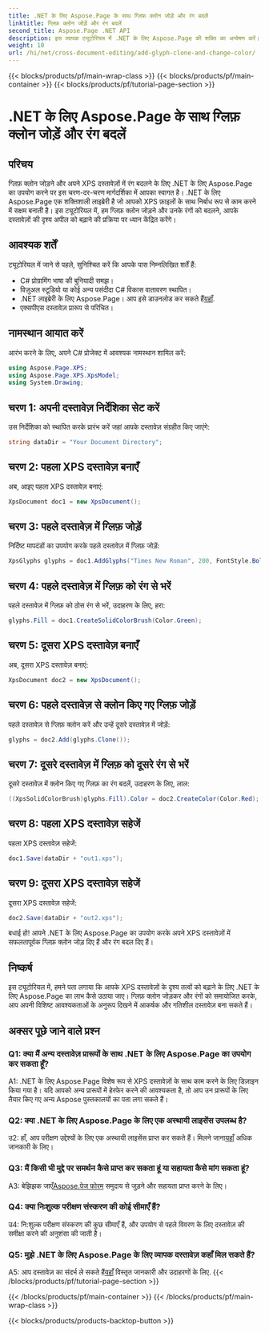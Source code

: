 ```yaml
---
title: .NET के लिए Aspose.Page के साथ ग्लिफ़ क्लोन जोड़ें और रंग बदलें
linktitle: ग्लिफ़ क्लोन जोड़ें और रंग बदलें
second_title: Aspose.Page .NET API
description: इस व्यापक ट्यूटोरियल में .NET के लिए Aspose.Page की शक्ति का अन्वेषण करें। आसानी से XPS दस्तावेज़ों में ग्लिफ़ क्लोन जोड़ना और रंग बदलना सीखें।
weight: 10
url: /hi/net/cross-document-editing/add-glyph-clone-and-change-color/
---
```


{{< blocks/products/pf/main-wrap-class >}}
{{< blocks/products/pf/main-container >}}
{{< blocks/products/pf/tutorial-page-section >}}

# .NET के लिए Aspose.Page के साथ ग्लिफ़ क्लोन जोड़ें और रंग बदलें

## परिचय

ग्लिफ़ क्लोन जोड़ने और अपने XPS दस्तावेज़ों में रंग बदलने के लिए .NET के लिए Aspose.Page का उपयोग करने पर इस चरण-दर-चरण मार्गदर्शिका में आपका स्वागत है। .NET के लिए Aspose.Page एक शक्तिशाली लाइब्रेरी है जो आपको XPS फ़ाइलों के साथ निर्बाध रूप से काम करने में सक्षम बनाती है। इस ट्यूटोरियल में, हम ग्लिफ़ क्लोन जोड़ने और उनके रंगों को बदलने, आपके दस्तावेज़ों की दृश्य अपील को बढ़ाने की प्रक्रिया पर ध्यान केंद्रित करेंगे।

## आवश्यक शर्तें

ट्यूटोरियल में जाने से पहले, सुनिश्चित करें कि आपके पास निम्नलिखित शर्तें हैं:

- C# प्रोग्रामिंग भाषा की बुनियादी समझ।
- विज़ुअल स्टूडियो या कोई अन्य पसंदीदा C# विकास वातावरण स्थापित।
-  .NET लाइब्रेरी के लिए Aspose.Page। आप इसे डाउनलोड कर सकते हैं[यहाँ](https://releases.aspose.com/page/net/).
- एक्सपीएस दस्तावेज़ प्रारूप से परिचित।

## नामस्थान आयात करें

आरंभ करने के लिए, अपने C# प्रोजेक्ट में आवश्यक नामस्थान शामिल करें:

```csharp
using Aspose.Page.XPS;
using Aspose.Page.XPS.XpsModel;
using System.Drawing;
```

## चरण 1: अपनी दस्तावेज़ निर्देशिका सेट करें

उस निर्देशिका को स्थापित करके प्रारंभ करें जहां आपके दस्तावेज़ संग्रहीत किए जाएंगे:

```csharp
string dataDir = "Your Document Directory";
```

## चरण 2: पहला XPS दस्तावेज़ बनाएँ

अब, आइए पहला XPS दस्तावेज़ बनाएं:

```csharp
XpsDocument doc1 = new XpsDocument();
```

## चरण 3: पहले दस्तावेज़ में ग्लिफ़ जोड़ें

निर्दिष्ट मापदंडों का उपयोग करके पहले दस्तावेज़ में ग्लिफ़ जोड़ें:

```csharp
XpsGlyphs glyphs = doc1.AddGlyphs("Times New Roman", 200, FontStyle.Bold, 50, 250, "Test");
```

## चरण 4: पहले दस्तावेज़ में ग्लिफ़ को रंग से भरें

पहले दस्तावेज़ में ग्लिफ़ को ठोस रंग से भरें, उदाहरण के लिए, हरा:

```csharp
glyphs.Fill = doc1.CreateSolidColorBrush(Color.Green);
```

## चरण 5: दूसरा XPS दस्तावेज़ बनाएँ

अब, दूसरा XPS दस्तावेज़ बनाएं:

```csharp
XpsDocument doc2 = new XpsDocument();
```

## चरण 6: पहले दस्तावेज़ से क्लोन किए गए ग्लिफ़ जोड़ें

पहले दस्तावेज़ से ग्लिफ़ क्लोन करें और उन्हें दूसरे दस्तावेज़ में जोड़ें:

```csharp
glyphs = doc2.Add(glyphs.Clone());
```

## चरण 7: दूसरे दस्तावेज़ में ग्लिफ़ को दूसरे रंग से भरें

दूसरे दस्तावेज़ में क्लोन किए गए ग्लिफ़ का रंग बदलें, उदाहरण के लिए, लाल:

```csharp
((XpsSolidColorBrush)glyphs.Fill).Color = doc2.CreateColor(Color.Red);
```

## चरण 8: पहला XPS दस्तावेज़ सहेजें

पहला XPS दस्तावेज़ सहेजें:

```csharp
doc1.Save(dataDir + "out1.xps");
```

## चरण 9: दूसरा XPS दस्तावेज़ सहेजें

दूसरा XPS दस्तावेज़ सहेजें:

```csharp
doc2.Save(dataDir + "out2.xps");
```

बधाई हो! आपने .NET के लिए Aspose.Page का उपयोग करके अपने XPS दस्तावेज़ों में सफलतापूर्वक ग्लिफ़ क्लोन जोड़ दिए हैं और रंग बदल दिए हैं।

## निष्कर्ष

इस ट्यूटोरियल में, हमने पता लगाया कि आपके XPS दस्तावेज़ों के दृश्य तत्वों को बढ़ाने के लिए .NET के लिए Aspose.Page का लाभ कैसे उठाया जाए। ग्लिफ़ क्लोन जोड़कर और रंगों को समायोजित करके, आप अपनी विशिष्ट आवश्यकताओं के अनुरूप दिखने में आकर्षक और गतिशील दस्तावेज़ बना सकते हैं।

## अक्सर पूछे जाने वाले प्रश्न

### Q1: क्या मैं अन्य दस्तावेज़ प्रारूपों के साथ .NET के लिए Aspose.Page का उपयोग कर सकता हूँ?

A1: .NET के लिए Aspose.Page विशेष रूप से XPS दस्तावेज़ों के साथ काम करने के लिए डिज़ाइन किया गया है। यदि आपको अन्य प्रारूपों में हेरफेर करने की आवश्यकता है, तो आप उन प्रारूपों के लिए तैयार किए गए अन्य Aspose पुस्तकालयों का पता लगा सकते हैं।

### Q2: क्या .NET के लिए Aspose.Page के लिए एक अस्थायी लाइसेंस उपलब्ध है?

 उ2: हाँ, आप परीक्षण उद्देश्यों के लिए एक अस्थायी लाइसेंस प्राप्त कर सकते हैं। मिलने जाना[यहाँ](https://purchase.aspose.com/temporary-license/) अधिक जानकारी के लिए।

### Q3: मैं किसी भी मुद्दे पर समर्थन कैसे प्राप्त कर सकता हूं या सहायता कैसे मांग सकता हूं?

 A3: बेझिझक जाएँ[Aspose.पेज फोरम](https://forum.aspose.com/c/page/39) समुदाय से जुड़ने और सहायता प्राप्त करने के लिए।

### Q4: क्या निःशुल्क परीक्षण संस्करण की कोई सीमाएँ हैं?

उ4: नि:शुल्क परीक्षण संस्करण की कुछ सीमाएँ हैं, और उपयोग से पहले विवरण के लिए दस्तावेज़ की समीक्षा करने की अनुशंसा की जाती है।

### Q5: मुझे .NET के लिए Aspose.Page के लिए व्यापक दस्तावेज़ कहाँ मिल सकते हैं?

 A5: आप दस्तावेज़ का संदर्भ ले सकते हैं[यहाँ](https://reference.aspose.com/page/net/) विस्तृत जानकारी और उदाहरणों के लिए.
{{< /blocks/products/pf/tutorial-page-section >}}

{{< /blocks/products/pf/main-container >}}
{{< /blocks/products/pf/main-wrap-class >}}

{{< blocks/products/products-backtop-button >}}

